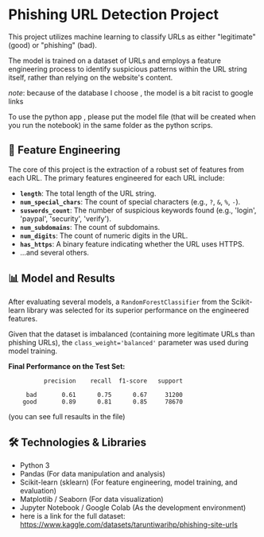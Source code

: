# Phishing URL Detection Project

This project utilizes machine learning to classify URLs as either "legitimate" (good) or "phishing" (bad).

The model is trained on a dataset of URLs and employs a feature engineering process to identify suspicious patterns within the URL string itself, rather than relying on the website's content.

*note*: because of the database I choose , the model is a bit racist to google links 

To use the python app , please put the model file (that will be created when you run the notebook) in the same folder as the python scrips.

## 🚀 Feature Engineering

The core of this project is the extraction of a robust set of features from each URL. The primary features engineered for each URL include:

* **`length`**: The total length of the URL string.
* **`num_special_chars`**: The count of special characters (e.g., `?`, `&`, `%`, `-`).
* **`suswords_count`**: The number of suspicious keywords found (e.g., 'login', 'paypal', 'security', 'verify').
* **`num_subdomains`**: The count of subdomains.
* **`num_digits`**: The count of numeric digits in the URL.
* **`has_https`**: A binary feature indicating whether the URL uses HTTPS.
* ...and several others.

## 📊 Model and Results

After evaluating several models, a `RandomForestClassifier` from the Scikit-learn library was selected for its superior performance on the engineered features.

Given that the dataset is imbalanced (containing more legitimate URLs than phishing URLs), the `class_weight='balanced'` parameter was used during model training.

**Final Performance on the Test Set:**

              precision    recall  f1-score   support

         bad       0.61      0.75      0.67     31200
        good       0.89      0.81      0.85     78670

(you can see full resaults in the file)

## 🛠️ Technologies & Libraries

* Python 3
* Pandas (For data manipulation and analysis)
* Scikit-learn (sklearn) (For feature engineering, model training, and evaluation)
* Matplotlib / Seaborn (For data visualization)
* Jupyter Notebook / Google Colab (As the development environment)
* here is a link for the full dataset: https://www.kaggle.com/datasets/taruntiwarihp/phishing-site-urls
